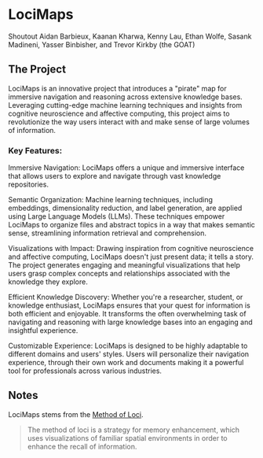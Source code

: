 # LociMaps

Shoutout Aidan Barbieux, Kaanan Kharwa, Kenny Lau, Ethan Wolfe, Sasank Madineni, Yasser Binbisher, and Trevor Kirkby (the GOAT)

## The Project
LociMaps is an innovative project that introduces a "pirate" map for immersive navigation and reasoning across extensive knowledge bases. Leveraging cutting-edge machine learning techniques and insights from cognitive neuroscience and affective computing, this project aims to revolutionize the way users interact with and make sense of large volumes of information.

### Key Features:

Immersive Navigation: LociMaps offers a unique and immersive interface that allows users to explore and navigate through vast knowledge repositories.

Semantic Organization: Machine learning techniques, including embeddings, dimensionality reduction, and label generation, are applied using Large Language Models (LLMs). These techniques empower LociMaps to organize files and abstract topics in a way that makes semantic sense, streamlining information retrieval and comprehension.

Visualizations with Impact: Drawing inspiration from cognitive neuroscience and affective computing, LociMaps doesn't just present data; it tells a story. The project generates engaging and meaningful visualizations that help users grasp complex concepts and relationships associated with the knowledge they explore.

Efficient Knowledge Discovery: Whether you're a researcher, student, or knowledge enthusiast, LociMaps ensures that your quest for information is both efficient and enjoyable. It transforms the often overwhelming task of navigating and reasoning with large knowledge bases into an engaging and insightful experience.

Customizable Experience: LociMaps is designed to be highly adaptable to different domains and users' styles. Users will personalize their navigation experience, through their own work and documents making it a powerful tool for professionals across various industries.

## Notes
LociMaps stems from the [Method of Loci](https://en.wikipedia.org/wiki/Method_of_loci).
> The method of loci is a strategy for memory enhancement, which uses visualizations of familiar spatial environments in order to enhance the recall of information.